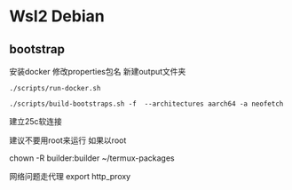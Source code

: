 # Wsl2 Debian

## bootstrap
安装docker 修改properties包名 新建output文件夹

`./scripts/run-docker.sh`

`./scripts/build-bootstraps.sh -f  --architectures aarch64 -a neofetch`

建立25c软连接

建议不要用root来运行
如果以root

chown -R builder:builder ~/termux-packages

网络问题走代理
export http_proxy